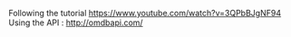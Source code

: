 Following the tutorial https://www.youtube.com/watch?v=3QPbBJgNF94
Using the API : http://omdbapi.com/
